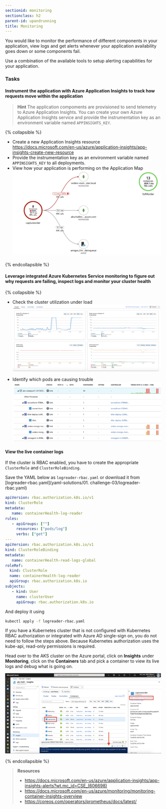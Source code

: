 ```yaml
---
sectionid: monitoring
sectionclass: h2
parent-id: upandrunning
title: Monitoring
---
```


You would like to monitor the performance of different components in your application, view logs and get alerts whenever your application availability goes down or some components fail.

Use a combination of the available tools to setup alerting capabilities for your application.

### Tasks

#### Instrument the application with Azure Application Insights to track how requests move within the application

> **Hint** The application compoments are provisioned to send telemetry to Azure Application Insights. You can create your own Azure Application Insights service and provide the instrumentation key as an environment variable named `APPINSIGHTS_KEY`.

{% collapsible %}

- Create a new Application Insights resource <https://docs.microsoft.com/en-us/azure/application-insights/app-insights-create-new-resource>
- Provide the instrumentation key as an environment variable named `APPINSIGHTS_KEY` to all deployments.
- View how your application is performing on the Application Map
  ![Application map](media/applicationmap.png)

{% endcollapsible %}

#### Leverage integrated Azure Kubernetes Service monitoring to figure out why requests are failing, inspect logs and monitor your cluster health

{% collapsible %}

- Check the cluster utilization under load
  ![Cluster utilization](media/clusterutilization.png)

- Identify which pods are causing trouble
  ![Pod utilization](media/podmetrics.png)

#### View the live container logs

If the cluster is RBAC enabled, you have to create the appropriate `ClusterRole` and `ClusterRoleBinding`.

Save the YAML below as `logreader-rbac.yaml` or download it from [logreader-rbac.yaml](yaml-solutions/01. challenge-03/logreader-rbac.yaml)

```yaml
apiVersion: rbac.authorization.k8s.io/v1
kind: ClusterRole
metadata:
   name: containerHealth-log-reader
rules:
   - apiGroups: [""]
     resources: ["pods/log"]
     verbs: ["get"]
---
apiVersion: rbac.authorization.k8s.io/v1
kind: ClusterRoleBinding
metadata:
   name: containerHealth-read-logs-global
roleRef:
  kind: ClusterRole
  name: containerHealth-log-reader
  apiGroup: rbac.authorization.k8s.io
subjects:
   - kind: User
     name: clusterUser
     apiGroup: rbac.authorization.k8s.io
```

And deploy it using

```sh
kubectl apply -f logreader-rbac.yaml
```

If you have a Kubernetes cluster that is not configured with Kubernetes RBAC authorization or integrated with Azure AD single-sign on, you do not need to follow the steps above. Because Kubernetes authorization uses the kube-api, read-only permissions is required.

Head over to the AKS cluster on the Azure portal, click on **Insights** under **Monitoring**, click on the **Containers** tab and pick a container to view its live logs and debug what is going on.

![Azure Monitor for Containers: Live Logs](media/livelogs.png)

{% endcollapsible %}

> **Resources**
> * <https://docs.microsoft.com/en-us/azure/application-insights/app-insights-alerts?wt.mc_id=CSE_(606698)>
> * <https://docs.microsoft.com/en-us/azure/monitoring/monitoring-container-insights-overview>
> * <https://coreos.com/operators/prometheus/docs/latest/>